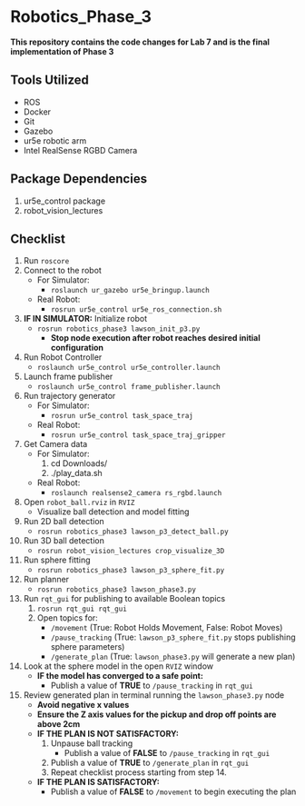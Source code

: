 # Robotics_Phase_3
**This repository contains the code changes for Lab 7 and is the final implementation of Phase 3**

## Tools Utilized
* ROS
* Docker
* Git
* Gazebo
* ur5e robotic arm
* Intel RealSense RGBD Camera

## Package Dependencies
1. ur5e_control package
2. robot_vision_lectures

## Checklist
1. Run `roscore`
2. Connect to the robot
    * For Simulator:
        * `roslaunch ur_gazebo ur5e_bringup.launch`
    * Real Robot:
        * `rosrun ur5e_control ur5e_ros_connection.sh`
3. **IF IN SIMULATOR:** Initialize robot
    * `rosrun robotics_phase3 lawson_init_p3.py`
        * **Stop node execution after robot reaches desired initial configuration**
4. Run Robot Controller
    *  `roslaunch ur5e_control ur5e_controller.launch`
5. Launch frame publisher
    * `roslaunch ur5e_control frame_publisher.launch`
6. Run trajectory generator
    * For Simulator:
        * `rosrun ur5e_control task_space_traj`
    * Real Robot:
        * `rosrun ur5e_control task_space_traj_gripper`
7. Get Camera data
    * For Simulator:
        1. cd Downloads/
        2. ./play_data.sh
    * Real Robot:
        * `roslaunch realsense2_camera rs_rgbd.launch`
8. Open `robot_ball.rviz` in `RVIZ`
    * Visualize ball detection and model fitting
9. Run 2D ball detection
    *  `rosrun robotics_phase3 lawson_p3_detect_ball.py`
10. Run 3D ball detection
    * `rosrun robot_vision_lectures crop_visualize_3D`
11. Run sphere fitting
    * `rosrun robotics_phase3 lawson_p3_sphere_fit.py`
12. Run planner
    * `rosrun robotics_phase3 lawson_phase3.py`
13. Run `rqt_gui` for publishing to available Boolean topics
    1. `rosrun rqt_gui rqt_gui`
    2. Open topics for:
        * `/movement` (True: Robot Holds Movement, False: Robot Moves)
        * `/pause_tracking` (True: `lawson_p3_sphere_fit.py` stops publishing sphere parameters)
        * `/generate_plan` (True: `lawson_phase3.py` will generate a new plan)
14. Look at the sphere model in the open `RVIZ` window
    * **IF the model has converged to a safe point:**
        * Publish a value of **TRUE** to `/pause_tracking` in `rqt_gui`
15. Review generated plan in terminal running the `lawson_phase3.py` node
    * **Avoid negative x values**
    * **Ensure the Z axis values for the pickup and drop off points are above 2cm**
    * **IF THE PLAN IS NOT SATISFACTORY:**
        1. Unpause ball tracking
            * Publish a value of **FALSE** to `/pause_tracking` in `rqt_gui`
        2. Publish a value of **TRUE** to `/generate_plan` in `rqt_gui`
        3. Repeat checklist process starting from step 14.
    * **IF THE PLAN IS SATISFACTORY:**
        * Publish a value of **FALSE** to `/movement` to begin executing the plan
            
